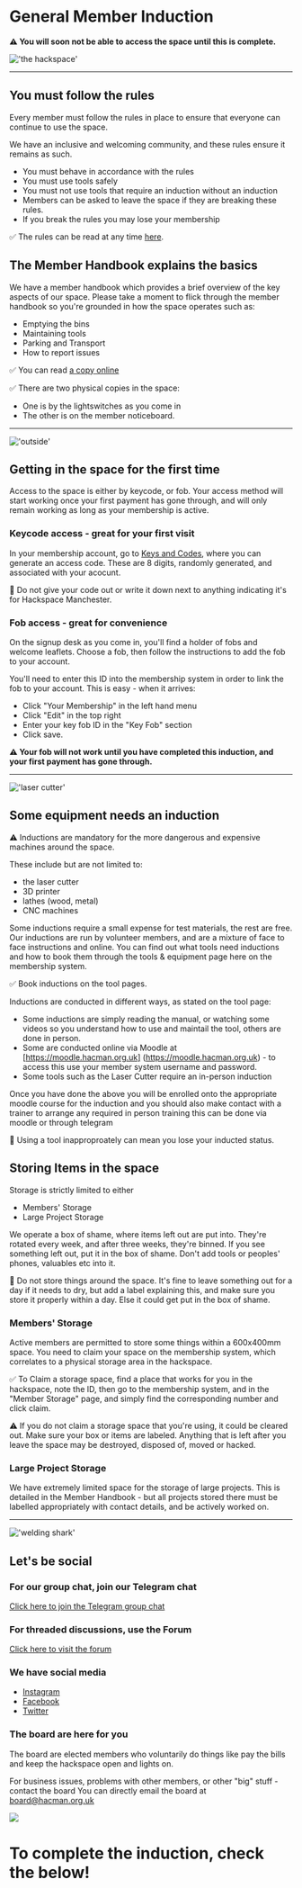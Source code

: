 # General Member Induction
**⚠️ You will soon not be able to access the space until this is complete.** 

!['the hackspace'](https://www.hacman.org.uk/wp-content/uploads/2016/08/IMG_20200720_225443.jpg)
<hr/>   

## You must follow the rules
Every member must follow the rules in place to ensure that everyone can continue to use the space. 

We have an inclusive and welcoming community, and these rules ensure it remains as such.

* You must behave in accordance with the rules
* You must use tools safely
* You must not use tools that require an induction without an induction
* Members can be asked to leave the space if they are breaking these rules.
* If you break the rules you may lose your membership

✅ The rules can be read at any time [here](https://hacman.org.uk/rules).

## The Member Handbook explains the basics
We have a member handbook which provides a brief overview of the key aspects of our space. Please take a moment to flick through the member handbook so you're grounded in how the space operates such as:
- Emptying the bins
- Maintaining tools
- Parking and Transport
- How to report issues

✅ You can read [a copy online](https://list.hacman.org.uk/t/member-handbook/2890/1)

✅ There are two physical copies in the space:

- One is by the lightswitches as you come in
- The other is on the member noticeboard.

-----
!['outside'](https://www.hacman.org.uk/wp-content/uploads/2021/10/photo_2021-09-29_13-57-07.jpg)


## Getting in the space for the first time
Access to the space is either by keycode, or fob. Your access method will start working once your first payment has gone through, and will only remain working as long as your membership is active.

### Keycode access - great for your first visit
In your membership account, go to [Keys and Codes](https://members.hacman.org.uk/account/0/edit#access), where you can generate an access code. These are 8 digits, randomly generated, and associated with your acocunt. 

🚫 Do not give your code out or write it down next to anything indicating it's for Hackspace Manchester.

### Fob access - great for convenience
On the signup desk as you come in, you'll find a holder of fobs and welcome leaflets. Choose a fob, then follow the instructions to add the fob to your account.

You'll need to enter this ID into the membership system in order to link the fob to your account. This is easy - when it arrives:
- Click "Your Membership" in the left hand menu
- Click "Edit" in the top right
- Enter your key fob ID in the "Key Fob" section 
- Click save.

**⚠️ Your fob will not work until you have completed this induction, and your first payment has gone through.**


-----

!['laser cutter'](https://www.hacman.org.uk/wp-content/uploads/2020/10/IMG_20200131_203613.jpg)

## Some equipment needs an induction


⚠️ Inductions are mandatory for the more dangerous and expensive machines around the space.

These include but are not limited to:
 - the laser cutter
 - 3D printer 
 - lathes (wood, metal)
 - CNC machines
  
Some inductions require a small expense for test materials, the rest are free. Our inductions are run by volunteer members, and are a mixture of face to face instructions and online. You can find out what tools need inductions and how to book them through the tools & equipment page here on the membership system. 

✅ Book inductions on the tool pages. 

Inductions are conducted in different ways, as stated on the tool page:
 - Some inductions are simply reading the manual, or watching some videos so you understand how to use and maintail the tool, others are done in person. 
 - Some are conducted online via Moodle at [https://moodle.hacman.org.uk] (https://moodle.hacman.org.uk) - to access this use your member system username and password. 
 - Some tools such as the Laser Cutter require an in-person induction

Once you have done the above you will be enrolled onto the appropriate moodle course for the induction and you should also make contact with a trainer to arrange any required in person training this can be done via moodle or through telegram

🚫 Using a tool inapproproately can mean you lose your inducted status.


## Storing Items in the space
Storage is strictly limited to either
- Members' Storage
- Large Project Storage

We operate a box of shame, where items left out are put into. They're rotated every week, and after three weeks, they're binned. If you see something left out, put it in the box of shame. Don't add tools or peoples' phones, valuables etc into it.

🚫 Do not store things around the space. It's fine to leave something out for a day if it needs to dry, but add a label explaining this, and make sure you store it properly within a day. Else it could get put in the box of shame.

### Members' Storage
Active members are permitted to store some things within a 600x400mm space. You need to claim your space on the membership system, which correlates to a physical storage area in the hackspace. 

✅ To Claim a storage space, find a place that works for you in the hackspace, note the ID, then go to the membership system, and in the "Member Storage" page, and simply find the corresponding number and click claim.  

⚠️ If you do not claim a storage space that you're using, it could be cleared out. Make sure your box or items are labeled. Anything that is left after you leave the space may be destroyed, disposed of, moved or hacked.

### Large Project Storage
We have extremely limited space for the storage of large projects. This is detailed in the Member Handbook - but all projects stored there must be labelled appropriately with contact details, and be actively worked on.

-----

!['welding shark'](https://www.hacman.org.uk/wp-content/uploads/2020/10/IMG_20200131_234643.jpg)

## Let's be social
### For our group chat, join our Telegram chat
[Click here to join the Telegram group chat](https://t.me/hacmanchester)

### For threaded discussions, use the Forum
[Click here to visit the forum](https://list.hacman.org.uk)

### We have social media
* [Instagram](https://www.instagram.com/hacmanchester) 
* [Facebook](facebook.com/hacmanchester)
* [Twitter](twitter.com/hacmanchester)
  
### The board are here for you
The board are elected members who voluntarily do things like pay the bills and keep the hackspace open and lights on.

For business issues, problems with other members, or other "big" stuff - contact the board
You can directly email the board at board@hacman.org.uk 

![](https://www.hacman.org.uk/wp-content/uploads/2020/10/IMG_20200131_2038031.jpg)

# To complete the induction, check the below!

